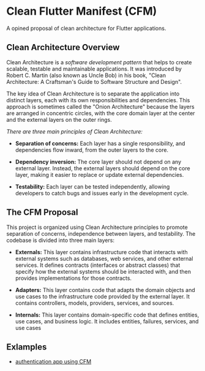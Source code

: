 # Clean Flutter Manifest (CFM)
A opined proposal of clean architecture for Flutter applications.

## Clean Architecture Overview
Clean Architecture is a _software development pattern_ that helps to create scalable, testable and maintainable applications. It was introduced by Robert C. Martin (also known as Uncle Bob) in his book, "Clean Architecture: A Craftsman's Guide to Software Structure and Design".

The key idea of Clean Architecture is to separate the application into distinct layers, each with its own responsibilities and dependencies. This approach is sometimes called the "Onion Architecture" because the layers are arranged in concentric circles, with the core domain layer at the center and the external layers on the outer rings.

_There are three main principles of Clean Architecture:_

- **Separation of concerns:** Each layer has a single responsibility, and dependencies flow inward, from the outer layers to the core.

- **Dependency inversion:** The core layer should not depend on any external layer. Instead, the external layers should depend on the core layer, making it easier to replace or update external dependencies.

- **Testability:** Each layer can be tested independently, allowing developers to catch bugs and issues early in the development cycle.


## The CFM Proposal
This project is organized using Clean Architecture principles to promote separation of concerns, independence between layers, and testability. The codebase is divided into three main layers:

- **Externals:** This layer contains infrastructure code that interacts with external systems such as databases, web services, and other external services. It defines contracts (interfaces or abstract classes) that specify how the external systems should be interacted with, and then provides implementations for those contracts.

- **Adapters:** This layer contains code that adapts the domain objects and use cases to the infrastructure code provided by the external layer. It contains controllers, models, providers, services, and sources.

- **Internals:** This layer contains domain-specific code that defines entities, use cases, and business logic. It includes entities, failures, services, and use cases
 
 
 ## Exlamples
 
- [authentication app using CFM](https://github.com/HenriqueNas/clean_arch_flutter_auth)
